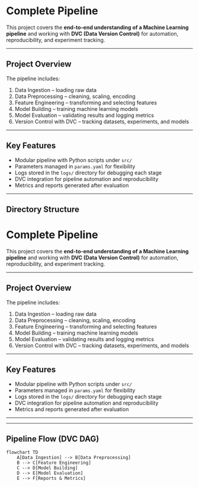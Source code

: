 # Complete Pipeline  

This project covers the **end-to-end understanding of a Machine Learning pipeline** and working with **DVC (Data Version Control)** for automation, reproducibility, and experiment tracking.  

---

## Project Overview  

The pipeline includes:  
1. Data Ingestion – loading raw data  
2. Data Preprocessing – cleaning, scaling, encoding  
3. Feature Engineering – transforming and selecting features  
4. Model Building – training machine learning models  
5. Model Evaluation – validating results and logging metrics  
6. Version Control with DVC – tracking datasets, experiments, and models  

---

## Key Features  

- Modular pipeline with Python scripts under `src/`  
- Parameters managed in `params.yaml` for flexibility  
- Logs stored in the `logs/` directory for debugging each stage  
- DVC integration for pipeline automation and reproducibility  
- Metrics and reports generated after evaluation  

---

## Directory Structure  

# Complete Pipeline  

This project covers the **end-to-end understanding of a Machine Learning pipeline** and working with **DVC (Data Version Control)** for automation, reproducibility, and experiment tracking.  

---

## Project Overview  

The pipeline includes:  
1. Data Ingestion – loading raw data  
2. Data Preprocessing – cleaning, scaling, encoding  
3. Feature Engineering – transforming and selecting features  
4. Model Building – training machine learning models  
5. Model Evaluation – validating results and logging metrics  
6. Version Control with DVC – tracking datasets, experiments, and models  

---

## Key Features  

- Modular pipeline with Python scripts under `src/`  
- Parameters managed in `params.yaml` for flexibility  
- Logs stored in the `logs/` directory for debugging each stage  
- DVC integration for pipeline automation and reproducibility  
- Metrics and reports generated after evaluation  

---

---

## Pipeline Flow (DVC DAG)  

```mermaid
flowchart TD
    A[Data Ingestion] --> B[Data Preprocessing]
    B --> C[Feature Engineering]
    C --> D[Model Building]
    D --> E[Model Evaluation]
    E --> F[Reports & Metrics]
